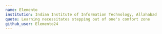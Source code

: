 ```yaml
---
name: Elemento
institution: Indian Institute of Information Technology, Allahabad
quote: Learning necessitates stepping out of one's comfort zone
github_user: Elemento24
---
```

